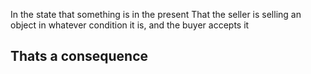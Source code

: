 In the state that something is in the present
That the seller is selling an object in whatever condition it is, and the buyer accepts it
## Thats a consequence